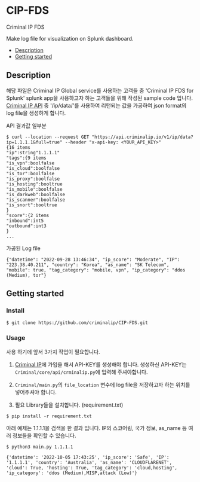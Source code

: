 # CIP-FDS
Criminal IP FDS 

Make log file for visualization on Splunk dashboard. 

- [Description](#description)
- [Getting started](#getting-started)

## Description
해당 파일은 Criminal IP Global service를 사용하는 고객들 중 'Criminal IP FDS for Splunk' splunk app을 사용하고자 하는 고객들을 위해 작성된 sample code 입니다.
[Criminal IP API](https://www.criminalip.io/ko/developer/api/get-ip-data) 중 '/ip/data/'를 사용하여 리턴되는 값을 가공하여 json format의 log file을 생성하게 합니다.


API 결과값 일부분 
```
$ curl --location --request GET "https://api.criminalip.io/v1/ip/data?ip=1.1.1.1&full=true" --header "x-api-key: <YOUR_API_KEY>"
{16 items
"ip":string"1.1.1.1"
"tags":{9 items
"is_vpn":boolfalse
"is_cloud":boolfalse
"is_tor":boolfalse
"is_proxy":boolfalse
"is_hosting":booltrue
"is_mobile":boolfalse
"is_darkweb":boolfalse
"is_scanner":boolfalse
"is_snort":booltrue
}
"score":{2 items
"inbound":int5
"outbound":int3
}
...

```

가공된 Log file
```
{"datetime": "2022-09-28 13:46:34", "ip_score": "Moderate", "IP": "223.38.40.211", "country": "Korea", "as_name": "SK Telecom", "mobile": true, "tag_category": "mobile, vpn", "ip_category": "ddos (Medium), tor"}
```

## Getting started 

### Install
```
$ git clone https://github.com/criminalip/CIP-FDS.git
```

### Usage
사용 하기에 앞서 3가지 작업이 필요합니다.

1. [Criminal IP](https://www.criminalip.io/ko)에 가입을 해서 API-KEY를 생성해야 합니다. 생성하신 API-KEY는 `Criminal/core/api/crminalip.py`에 입력해 주셔야합니다.

2. `Criminal/main.py`의 `file_location` 변수에 log file을 저장하고자 하는 위치를 넣어주셔야 합니다.

3. 필요 Library들을 설치합니다. (requirement.txt)

```
$ pip install -r requirement.txt
```

아래 예제는 1.1.1.1을 검색을 한 결과 입니다. IP의 스코어링, 국가 정보, as_name 등 여러 정보들을 확인할 수 있습니다. 
```
$ python3 main.py 1.1.1.1

{'datetime': '2022-10-05 17:43:25', 'ip_score': 'Safe', 'IP': '1.1.1.1', 'country': 'Australia', 'as_name': 'CLOUDFLARENET', 'cloud': True, 'hosting': True, 'tag_category': 'cloud,hosting', 'ip_category': 'ddos (Medium),MISP,attack (Low)'}
```
